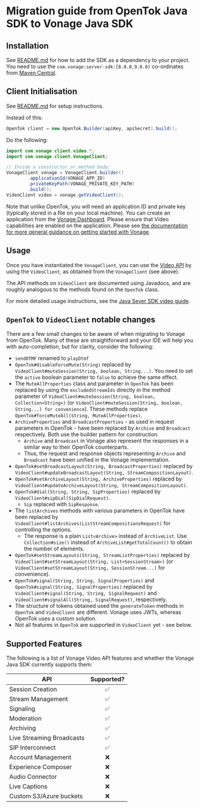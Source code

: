 # Migration guide from OpenTok Java SDK to Vonage Java SDK

## Installation
See [README.md](https://github.com/Vonage/vonage-java-sdk?tab=readme-ov-file#installation) for how to add the SDK as a dependency to your project.
You need to use the `com.vonage:server-sdk:[8.0.0,9.0.0)` co-ordinates from [Maven Central](https://search.maven.org/artifact/com.vonage/server-sdk).

## Client Initialisation
See [README.md](https://github.com/Vonage/vonage-java-sdk?tab=readme-ov-file#typical-instantiation) for setup instructions.

Instead of this:
```java
OpenTok client = new OpenTok.Builder(apiKey, apiSecret).build();
```

Do the following:

```java
import com.vonage.client.video.*;
import com.vonage.client.VonageClient;

// Inside a constructor or method body:
VonageClient vonage = VonageClient.builder()
        .applicationId(VONAGE_APP_ID)
        .privateKeyPath(VONAGE_PRIVATE_KEY_PATH)
        .build();
VideoClient video = vonage.getVideoClient();
```

Note that unlike OpenTok, you will need an application ID and private key (typically stored in a file on your local machine).
You can create an application from the [Vonage Dashboard](https://dashboard.nexmo.com/applications).
Please ensure that Video capabilities are enabled on the application.
Please see [the documentation for more general guidance on getting started with Vonage](https://developer.vonage.com/en/getting-started/overview?source=video).

## Usage
Once you have instantiated the `VonageClient`, you can use the [Video API](https://developer.vonage.com/en/video/overview) by using the `VideoClient`, as obtained from the `VonageClient` (see above).

The API methods on `VideoClient` are documented using Javadocs, and are roughly analogous to the methods found on the `OpenTok` class.

For more detailed usage instructions, see the [Java Sever SDK video guide](https://developer.vonage.com/en/video/server-sdks/java).

## `OpenTok` to `VideoClient` notable changes
There are a few small changes to be aware of when migrating to Vonage from OpenTok.
Many of these are straightforward and your IDE will help you with auto-completion, but for clarity, consider the following:

- `sendDTMF` renamed to `playDtmf`
- `OpenTok#disableForceMute(String)` replaced by `VideoClient#muteSession(String, boolean, String...)`. You need to set the `active` boolean parameter to `false` to achieve the same effect.
- The `MuteAllProperties` class and parameter in `OpenTok` has been replaced by using the `excludedStreamIds` directly in the method parameter of `VideoClient#muteSession(String, boolean, Collection<String>)` (or `VideoClient#muteSession(String, boolean, String...) for convenience`). These methods replace `OpenTok#forceMuteAll(String, MuteAllProperties)`.
- `ArchiveProperties` and `BroadcastProperties` - as used in request parameters in OpenTok - have been replaced by `Archive` and `Broadcast` respectively. Both use the builder pattern for construction.
  - `Archive` and `Broadcast` in Vonage also represent the responses in a similar way to their OpenTok counterparts.
  - Thus, the request and response objects representing `Archive` and `Broadcast` have been unified in the Vonage implementation.
- `OpenTok#setBroadcastLayout(String, BroadcastProperties)` replaced by `VideoClient#updateBroadcastLayout(String, StreamCompositionLayout)`.
- `OpenTok#setArchiveLayout(String, ArchiveProperties)` replaced by `VideoClient#updateArchiveLayout(String, StreamCompositionLayout)`.
- `OpenTok#dial(String, String, SipProperties)` replaced by `VideoClient#sipDial(SipDialRequest)`.
  - `Sip` replaced with `SipResponse`.
- The `listArchives` methods with various parameters in OpenTok have been replaced by `VideoClient#listArchives(ListStreamCompositionsRequest)` for controlling the options.
  - The response is a plain `List<Archive>` instead of `ArchiveList`. Use `Collection#size()` instead of `ArchiveList#getTotalCount()` to obtain the number of elements.
- `OpenTok#setStreamLayouts(String, StreamListProperties)` replaced by `VideoClient#setStreamLayout(String, List<SessionStream>)` (or `VideoClient#setStreamLayout(String, SessionStream...)` for convenience).
- `OpenTok#signal(String, String, SignalProperties)` and `OpenTok#signal(String, SignalProperties)` replaced by `VideoClient#signal(String, String, SignalRequest)` and `VideoClient#signalAll(String, SignalRequest)`, respectively.
- The structure of tokens obtained used the `generateToken` methods in `OpenTok` and `VideoClient` are different. Vonage uses JWTs, whereas OpenTok uses a custom solution.
- Not all features in `OpenTok` are supported in `VideoClient` yet - see below.

## Supported Features
The following is a list of Vonage Video API features and whether the Vonage Java SDK currently supports them:

| API                       | Supported? |
|---------------------------|:----------:|
| Session Creation          |     ✅      |
| Stream Management         |     ✅      |
| Signaling                 |     ✅      |
| Moderation                |     ✅      |
| Archiving                 |     ✅      |
| Live Streaming Broadcasts |     ✅      |
| SIP Interconnect          |     ✅      |
| Account Management        |     ❌      |
| Experience Composer       |     ❌      |
| Audio Connector           |     ❌      |
| Live Captions             |     ❌      |
| Custom S3/Azure buckets   |     ❌      |
